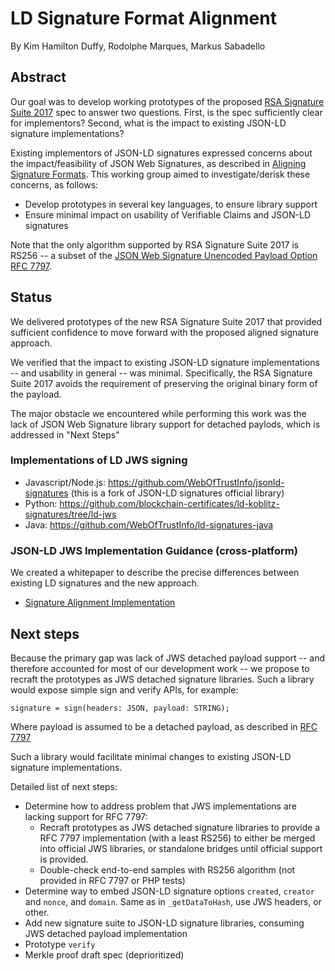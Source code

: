 # LD Signature Format Alignment

By Kim Hamilton Duffy, Rodolphe Marques, Markus Sabadello

## Abstract

Our goal was to develop working prototypes of the proposed [RSA Signature Suite 2017](https://w3c-dvcg.github.io/lds-rsa2017/) spec to answer two questions. First, is the spec sufficiently clear for implementors? Second, what is the impact to existing JSON-LD signature implementations?

Existing implementors of JSON-LD signatures expressed concerns about the impact/feasibility of JSON Web Signatures, as described in [Aligning Signature Formats](https://github.com/WebOfTrustInfo/rebooting-the-web-of-trust-spring2017/blob/master/topics-and-advance-readings/SignatureFormatAlignment.md). This working group aimed to investigate/derisk these concerns, as follows:

- Develop prototypes in several key languages, to ensure library support
- Ensure minimal impact on usability of Verifiable Claims and JSON-LD signatures

Note that the only algorithm supported by RSA Signature Suite 2017 is RS256 -- a subset of the [JSON Web Signature Unencoded Payload Option RFC 7797](https://datatracker.ietf.org/doc/html/rfc7797).

## Status

We delivered prototypes of the new RSA Signature Suite 2017 that provided sufficient confidence to move forward with the proposed aligned signature approach.

We verified that the impact to existing JSON-LD signature implementations -- and usability in general -- was minimal. Specifically, the RSA Signature Suite 2017 avoids the requirement of preserving the original binary form of the payload.

The major obstacle we encountered while performing this work was the lack of JSON Web Signature library support for detached paylods, which is addressed in "Next Steps"

### Implementations of LD JWS signing

- Javascript/Node.js: https://github.com/WebOfTrustInfo/jsonld-signatures (this is a fork of JSON-LD signatures official library)
- Python: https://github.com/blockchain-certificates/ld-koblitz-signatures/tree/ld-jws
- Java: https://github.com/WebOfTrustInfo/ld-signatures-java

### JSON-LD JWS Implementation Guidance (cross-platform)

We created a whitepaper to describe the precise differences between existing LD signatures and the new approach.

- [Signature Alignment Implementation](SignatureAlignmentImplementation.md)

## Next steps

Because the primary gap was lack of JWS detached payload support -- and therefore accounted for most of our development work -- we propose to recraft the prototypes as JWS detached signature libraries. Such a library would expose simple sign and verify APIs, for example:

```
signature = sign(headers: JSON, payload: STRING);

```

Where payload is assumed to be a detached payload, as described in [RFC 7797](https://tools.ietf.org/html/rfc7797)

Such a library would facilitate minimal changes to existing JSON-LD signature implementations.

Detailed list of next steps:

- Determine how to address problem that JWS implementations are lacking support for RFC 7797:
  - Recraft prototypes as JWS detached signature libraries to provide a RFC 7797 implementation (with a least RS256) to either be merged into official JWS libraries, or standalone bridges until official support is provided.
  - Double-check end-to-end samples with RS256 algorithm (not provided in RFC 7797 or PHP tests)
- Determine way to embed JSON-LD signature options `created`, `creator` and `nonce`, and `domain`. Same as in `_getDataToHash`, use JWS headers, or other.
- Add new signature suite to JSON-LD signature libraries, consuming JWS detached payload implementation
- Prototype `verify`
- Merkle proof draft spec (deprioritized)

